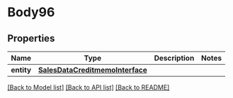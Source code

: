 # Body96

## Properties
Name | Type | Description | Notes
------------ | ------------- | ------------- | -------------
**entity** | [**SalesDataCreditmemoInterface**](SalesDataCreditmemoInterface.md) |  | 

[[Back to Model list]](../README.md#documentation-for-models) [[Back to API list]](../README.md#documentation-for-api-endpoints) [[Back to README]](../README.md)



